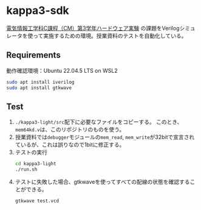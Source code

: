 # kappa3-sdk

[電気情報工学科C課程（CM）第3学年ハードウェア実験](https://github.com/kappa3-rv32i/hw2019)
の課題をVerilogシミュレータを使って実施するための環境。授業資料のテストを自動化している。

## Requirements
動作確認環境：Ubuntu 22.04.5 LTS on WSL2
```sh
sudo apt install iverilog
sudo apt install gtkwave 
```

## Test
1. `./kappa3-light/src`配下に必要なファイルをコピーする。
  このとき、`mem64kd.v`は、このリポジトリのものを使う。
1. 授業資料では`debugger`モジュールの`mem_read`, `mem_write`が32bitで宣言されているが、これは誤りなので1bitに修正する。
1. テストの実行
    ```sh
    cd kappa3-light
    ./run.sh
    ```
1. テストに失敗した場合、gtkwaveを使ってすべての配線の状態を確認することができる。
    ```sh
    gtkwave test.vcd
    ```